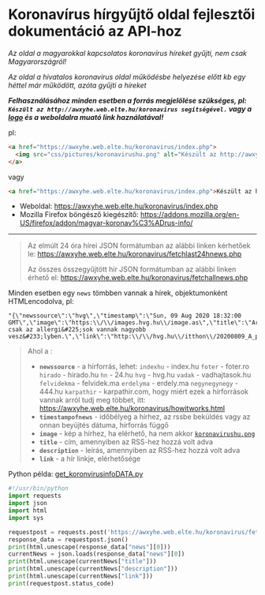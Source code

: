 # Koronavírus hírgyűjtő oldal fejlesztői dokumentáció az API-hoz
*Az oldal a magyarokkal kapcsolatos koronavírus híreket gyűjti, nem csak Magyarországról!*

*Az oldal a hivatalos koronavirus oldal működésbe helyezése előtt kb egy héttel már működött, azóta gyűjti a híreket*

***Felhasználásához minden esetben a forrás megjelölése szükséges, pl: `Készült az http://awxyhe.web.elte.hu/koronavirus segítségével.` vagy a [logo](https://github.com/gabboraron/koronavirus_hirgyujto_oldal-fejlesztoi_doksi/tree/master/logo) és a weboldalra muató link haználatával!***

pl:
```html
<a href="https://awxyhe.web.elte.hu/koronavirus/index.php">
  <img src="css/pictures/koronavirushu.png" alt="Készült az http://awxyhe.web.elte.hu/koronavirus segítségével." style="max-height:SZOVEGKORNYEZETMERETE vh" >
</a>
```
vagy
```html
<a href="https://awxyhe.web.elte.hu/koronavirus/index.php">Készült az http://awxyhe.web.elte.hu/koronavirus segítségével.</a>
```

* Weboldal: https://awxyhe.web.elte.hu/koronavirus/index.php
* Mozilla Firefox böngésző kiegészítő: https://addons.mozilla.org/en-US/firefox/addon/magyar-koronav%C3%ADrus-info/

****

>
> Az elmúlt 24 óra hírei JSON formátumban az alábbi linken kérhetőek le: https://awxyhe.web.elte.hu/koronavirus/fetchlast24hnews.php
> 
> Az összes összegyűjtött hír JSON formátumban az alábbi linken érhető el: https://awxyhe.web.elte.hu/koronavirus/fetchallnews.php
>

Minden esetben egy `news` tömbben vannak a hírek, objektumonként HTMLencodolva, pl:
```
"{\"newssource\":\"hvg\",\"timestamp\":\"Sun, 09 Aug 2020 18:32:00 GMT\",\"image\":\"https:\\/\\/images.hvg.hu\\/image.as\",\"title\":\"Array\",\"description\":\"Nem csak az allergi&#225;sok vannak nagyobb vesz&#233;lyben.\",\"link\":\"http:\\/\\/hvg.hu\\/itthon\\/20200809_A_parlagfu_miatt_lehet_tobb_koronavirusos_beteg#rss\"}"
```

> Ahol a :
> * **`newssource`** - a hírforrás, lehet: `indexhu` - index.hu `foter` - foter.ro `hirado` - hirado.hu `hn` - 24.hu `hvg` - hvg.hu `vadak` - vadhajtasok.hu `felvidekma` - felvidek.ma `erdelyma` - erdely.ma `negynegynegy` - 444.hu `karpathir` - karpathir.com, hogy miért ezek a hírforrások vannak arról tudj meg többet, itt: https://awxyhe.web.elte.hu/koronavirus/howitworks.html
> * **`timestampofnews`** - időbélyeg a hírhez, az rssbe beküldés vagy az onnan beyüjtés dátuma, hírforrás függő
> * **`image`** - kép a hírhez, ha elérhető, ha nem akkor [`koronavirushu.png`](https://awxyhe.web.elte.hu/koronavirus/koronavirushu.png)
> * **`title`** - cím, amennyiben az RSS-hez hozzá volt adva
> * **`description`** - leírás, amennyiben az RSS-hez hozzá volt adva
> * **`link`** - a  hír linkje, elérhetősége

Python példa: [get_koronvirusinfoDATA.py](https://github.com/gabboraron/koronavirus_hirgyujto_oldal-fejlesztoi_doksi/blob/master/get_koronvirusinfoDATA.py)
```python
#!/usr/bin/python
import requests
import json 
import html
import sys

requestpost = requests.post('https://awxyhe.web.elte.hu/koronavirus/fetchallnews.php')
response_data = requestpost.json()
print(html.unescape(response_data["news"][0]))
currentNews = json.loads(response_data["news"][0])
print(html.unescape(currentNews["title"]))
print(html.unescape(currentNews["description"]))
print(html.unescape(currentNews["link"]))
print(requestpost.status_code)
```
